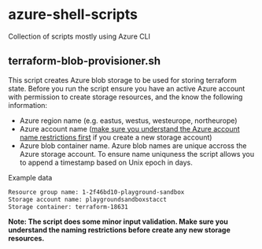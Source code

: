 # azure-shell-scripts

Collection of scripts mostly using Azure CLI


## terraform-blob-provisioner.sh

This script creates Azure blob storage to be used for storing terraform state. Before you run the script ensure you have an active Azure account with permission to create storage resources, and the know the following information:

* Azure region name (e.g. eastus, westus, westeurope, northeurope)
* Azure account name ([make sure you understand the Azure account name restrictions first](https://docs.microsoft.com/en-us/azure/azure-resource-manager/management/resource-name-rules#microsoftstorage) if you create a new storage account)
* Azure blob container name. Azure blob names are unique accross the Azure storage account. To ensure name uniquness the script allows you to append a timestamp based on Unix epoch in days.

Example data
```bash
Resource group name: 1-2f46bd10-playground-sandbox
Storage account name: playgroundsandboxstacct
Storage container: terraform-18631
```

**Note: The script does some minor input validation. Make sure you understand the naming restrictions before create any new storage resources.**